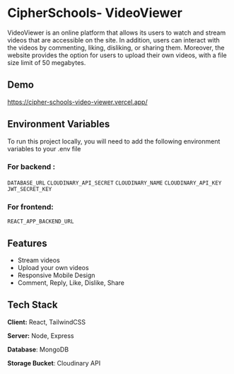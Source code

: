
# CipherSchools- VideoViewer

VideoViewer is an online platform that allows its users to watch and stream videos that are accessible on the site. In addition, users can interact with the videos by commenting, liking, disliking, or sharing them. Moreover, the website provides the option for users to upload their own videos, with a file size limit of 50 megabytes.



## Demo

https://cipher-schools-video-viewer.vercel.app/

## Environment Variables

To run this project locally, you will need to add the following environment variables to your .env file

### For backend : 

`DATABASE_URL`
`CLOUDINARY_API_SECRET`
`CLOUDINARY_NAME`
`CLOUDINARY_API_KEY`
`JWT_SECRET_KEY`

### For frontend:

`REACT_APP_BACKEND_URL`


## Features

- Stream videos
- Upload your own videos
- Responsive Mobile Design
- Comment, Reply, Like, Dislike, Share


## Tech Stack

**Client:** React, TailwindCSS

**Server:** Node, Express

**Database**: MongoDB

**Storage Bucket**: Cloudinary API

